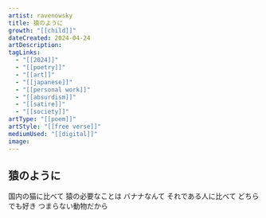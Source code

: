 ```yaml
---
artist: ravenowsky
title: 猿のように
growth: "[[child]]"
dateCreated: 2024-04-24
artDescription:
tagLinks:
  - "[[2024]]"
  - "[[poetry]]"
  - "[[art]]"
  - "[[japanese]]"
  - "[[personal work]]"
  - "[[absurdism]]"
  - "[[satire]]"
  - "[[society]]"
artType: "[[poem]]"
artStyle: "[[free verse]]"
mediumUsed: "[[digital]]"
image:
---
```

## 猿のように

国内の猫に比べて
猿の必要なことは
バナナなんて
それである人に比べて
どちらでも好き
つまらない動物だから